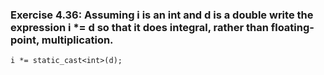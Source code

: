 ### Exercise 4.36: Assuming i is an int and d is a double write the expression i *= d so that it does integral, rather than floating-point, multiplication.

    i *= static_cast<int>(d);